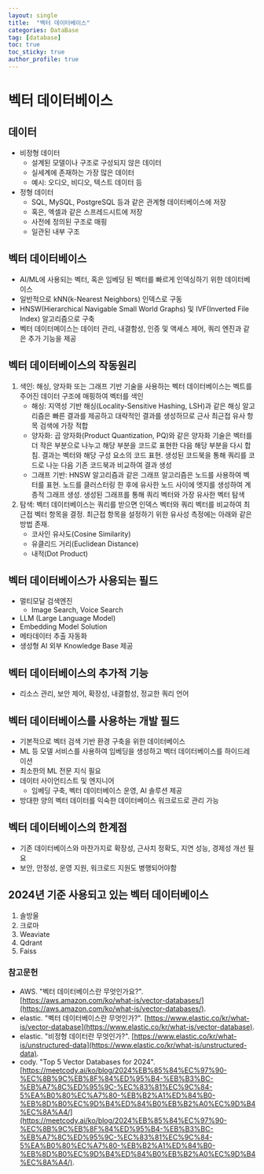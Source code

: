 ```yaml
---
layout: single
title:  "벡터 데이터베이스"
categories: DataBase
tag: [database]
toc: true
toc_sticky: true
author_profile: true
---
```


# 벡터 데이터베이스
## 데이터
- 비정형 데이터
    - 설계된 모델이나 구조로 구성되지 않은 데이터
    - 실세계에 존재하는 가장 많은 데이터
    - 예시: 오디오, 비디오, 텍스트 데이터 등
- 정형 데이터
    - SQL, MySQL, PostgreSQL 등과 같은 관계형 데이터베이스에 저장
    - 혹은, 엑셀과 같은 스프레드시트에 저장
    - 사전에 정의된 구조로 매핑
    - 일관된 내부 구조

## 벡터 데이터베이스
- AI/ML에 사용되는 벡터, 혹은 임베딩 된 벡터를 빠르게 인덱싱하기 위한 데이터베이스
- 일반적으로 kNN(k-Nearest Neighbors) 인덱스로 구동
- HNSW(Hierarchical Navigable Small World Graphs) 및 IVF(Inverted File Index) 알고리즘으로 구축
- 벡터 데이터메이스는 데이터 관리, 내결함성, 인증 및 액세스 제어, 쿼리 엔진과 같은 추가 기능을 제공

## 벡터 데이터베이스의 작동원리
1. 색인: 해싱, 양자화 또는 그래프 기반 기술을 사용하는 벡터 데이터베이스는 벡트를 주어진 데이터 구조에 매핑하여 벡터를 색인
    - 해싱: 지역성 기반 해싱(Locality-Sensitive Hashing, LSH)과 같은 해싱 알고리즘은 빠른 결과를 제공하고 대략적인 결과를 생성하므로 근사 최근접 유사 항목 검색에 가장 적합
    - 양자화: 곱 양자화(Product Quantization, PQ)와 같은 양자화 기술은 벡터를 더 작은 부분으로 나누고 해당 부분을 코드로 표현한 다음 해당 부분을 다시 합침. 결과는 벡터와 해당 구성 요소의 코드 표현. 생성된 코드북을 통해 쿼리를 코드로 나눈 다음 기존 코드북과 비교하여 결과 생성
    - 그래프 기반: HNSW 알고리즘과 같은 그래프 알고리즘은 노드를 사용하여 벡터를 표현. 노드를 클러스터링 한 후에 유사한 노드 사이에 엣지를 생성하여 계층적 그래프 생성. 생성된 그래프를 통해 쿼리 벡터와 가장 유사한 벡터 탐색
2. 탐색: 벡터 데이터베이스는 쿼리를 받으면 인덱스 벡터와 쿼리 벡터를 비교하여 최근접 벡터 항목을 결정. 최근접 항목을 설정하기 위한 유사성 측정에는 아래와 같은 방법 존재.
    - 코사인 유사도(Cosine Similarity)
    - 유클리드 거리(Euclidean Distance)
    - 내적(Dot Product)

## 벡터 데이터베이스가 사용되는 필드
- 멀티모달 검색엔진
    - Image Search, Voice Search
- LLM (Large Language Model)
- Embedding Model Solution
- 메타데이터 추출 자동화
- 생성형 AI 외부 Knowledge Base 제공

## 벡터 데이터베이스의 추가적 기능
- 리소스 관리, 보안 제어, 확장성, 내결함성, 정교한 쿼리 언어

## 벡터 데이터베이스를 사용하는 개발 필드
- 기본적으로 벡터 검색 기반 환경 구축을 위한 데이터베이스
- ML 등 모델 서비스를 사용하여 임베딩을 생성하고 벡터 데이터베이스를 하이드레이션
- 최소한의 ML 전문 지식 필요
- 데이터 사이언티스트 및 엔지니어
    - 임베딩 구축, 벡터 데이터베이스 운영, AI 솔루션 제공
- 방대한 양의 벡터 데이터를 익숙한 데이터베이스 워크로드로 관리 가능

## 벡터 데이터베이스의 한계점
- 기존 데이터베이스와 마찬가지로 확장성, 근사치 정확도, 지연 성능, 경제성 개선 필요
- 보안, 안정성, 운영 지원, 워크로드 지원도 병행되어야함

## 2024년 기준 사용되고 있는 벡터 데이터베이스
1. 솔방울
2. 크로마
3. Weaviate
4. Qdrant
5. Faiss

### 참고문헌
- AWS. "벡터 데이터베이스란 무엇인가요?". [https://aws.amazon.com/ko/what-is/vector-databases/](https://aws.amazon.com/ko/what-is/vector-databases/).
- elastic. "벡터 데이터베이스란 무엇인가?". [https://www.elastic.co/kr/what-is/vector-database](https://www.elastic.co/kr/what-is/vector-database).
- elastic. "비정형 데이터란 무엇인가?". [https://www.elastic.co/kr/what-is/unstructured-data](https://www.elastic.co/kr/what-is/unstructured-data).
- cody. "Top 5 Vector Databases for 2024". [https://meetcody.ai/ko/blog/2024%EB%85%84%EC%97%90-%EC%8B%9C%EB%8F%84%ED%95%B4-%EB%B3%BC-%EB%A7%8C%ED%95%9C-%EC%83%81%EC%9C%84-5%EA%B0%80%EC%A7%80-%EB%B2%A1%ED%84%B0-%EB%8D%B0%EC%9D%B4%ED%84%B0%EB%B2%A0%EC%9D%B4%EC%8A%A4/](https://meetcody.ai/ko/blog/2024%EB%85%84%EC%97%90-%EC%8B%9C%EB%8F%84%ED%95%B4-%EB%B3%BC-%EB%A7%8C%ED%95%9C-%EC%83%81%EC%9C%84-5%EA%B0%80%EC%A7%80-%EB%B2%A1%ED%84%B0-%EB%8D%B0%EC%9D%B4%ED%84%B0%EB%B2%A0%EC%9D%B4%EC%8A%A4/).